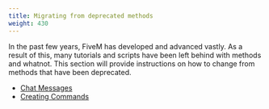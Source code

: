 ```yaml
---
title: Migrating from deprecated methods
weight: 430
---
```


In the past few years, FiveM has developed and advanced vastly. As a result of this, many tutorials and scripts have been left behind with methods and whatnot. This section will provide instructions on how to change from methods that have been deprecated.

- [Chat Messages](scripting/migrating-from-deprecated/chat-messages)
- [Creating Commands](scripting/migrating-from-deprecated/creating-commands)
  